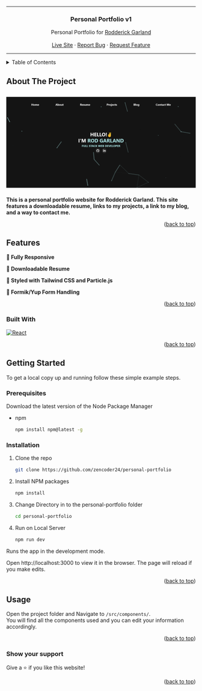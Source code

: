 <!-- PROJECT LOGO -->
<br />
<div align="center">

---

<h3 align="center">Personal Portfolio v1</h3>

  <p align="center">
   Personal Portfolio for <a href="https://github.com/zencoder24">Rodderick Garland</a>
    <br />
    <br />
    <a href="https://personal-portfolio-seven-woad.vercel.app/">Live Site</a>
    ·
    <a href="https://github.com/zencoder24/personal-portfolio/issues">Report Bug</a>
    ·
    <a href="https://github.com/zencoder24/personal-portfolio/issues">Request Feature</a>
  </p>
</div>

---

<!-- TABLE OF CONTENTS -->
<details>
  <summary>Table of Contents</summary>
  <ol>
    <li>
      <a href="#about-the-project">About The Project</a>
      <ul>
        <li><a href="#features">Features</a></li>
        <li><a href="#built-with">Built With</a></li>
      </ul>
    </li>
    <li>
      <a href="#getting-started">Getting Started</a>
      <ul>
        <li><a href="#prerequisites">Prerequisites</a></li>
        <li><a href="#installation">Installation</a></li>
      </ul>
    </li>
    <li><a href="#usage">Usage</a></li>
    <li><a href="#show-your-support">Show Your Support</a></li>
  </ol>
</details>

<!-- ABOUT THE PROJECT -->

## About The Project

## <img src="repo_assets/desktop_rtd.png" alt="Logo" >

**This is a personal portfolio website for Rodderick Garland. This site features a downloadable resume, links to my projects, a link to my blog, and a way to contact me.**

<p align="right">(<a href="#readme-top">back to top</a>)</p>

## Features

**📱 Fully Responsive**

**📖 Downloadable Resume**

**🎨 Styled with Tailwind CSS and Particle.js**

**📖 Formik/Yup Form Handling**

<p align="right">(<a href="#readme-top">back to top</a>)</p>

### Built With

[![React][react.js]][react-url]

<p align="right">(<a href="#readme-top">back to top</a>)</p>

<!-- GETTING STARTED -->

## Getting Started

To get a local copy up and running follow these simple example steps.

### Prerequisites

Download the latest version of the Node Package Manager

- npm
  ```sh
  npm install npm@latest -g
  ```

### Installation

1. Clone the repo
   ```sh
   git clone https://github.com/zencoder24/personal-portfolio
   ```
2. Install NPM packages
   ```sh
   npm install
   ```
3. Change Directory in to the personal-portfolio folder
   ```sh
   cd personal-portfolio
   ```
4. Run on Local Server
   ```sh
   npm run dev
   ```

Runs the app in the development mode.

Open http://localhost:3000 to view it in the browser. The page will reload if you make edits.

<p align="right">(<a href="#readme-top">back to top</a>)</p>

<!-- USAGE EXAMPLES -->

## Usage

Open the project folder and Navigate to `/src/components/`. <br/>
You will find all the components used and you can edit your information accordingly.

<p align="right">(<a href="#readme-top">back to top</a>)</p>

### Show your support

Give a ⭐ if you like this website!

<p align="right">(<a href="#readme-top">back to top</a>)</p>

<!-- MARKDOWN LINKS & IMAGES -->
<!-- https://www.markdownguide.org/basic-syntax/#reference-style-links -->

[contributors-shield]: https://img.shields.io/github/contributors/github_username/repo_name.svg?style=for-the-badge
[contributors-url]: https://github.com/github_username/repo_name/graphs/contributors
[forks-shield]: https://img.shields.io/github/forks/github_username/repo_name.svg?style=for-the-badge
[forks-url]: https://github.com/github_username/repo_name/network/members
[stars-shield]: https://img.shields.io/github/stars/github_username/repo_name.svg?style=for-the-badge
[stars-url]: https://github.com/github_username/repo_name/stargazers
[issues-shield]: https://img.shields.io/github/issues/github_username/repo_name.svg?style=for-the-badge
[issues-url]: https://github.com/github_username/repo_name/issues
[license-shield]: https://img.shields.io/github/license/github_username/repo_name.svg?style=for-the-badge
[license-url]: https://github.com/github_username/repo_name/blob/master/LICENSE.txt
[linkedin-shield]: https://img.shields.io/badge/-LinkedIn-black.svg?style=for-the-badge&logo=linkedin&colorB=555
[linkedin-url]: https://linkedin.com/in/linkedin_username
[product-screenshot]: images/screenshot.png
[next.js]: https://img.shields.io/badge/next.js-000000?style=for-the-badge&logo=nextdotjs&logoColor=white
[next-url]: https://nextjs.org/
[react.js]: https://img.shields.io/badge/React-20232A?style=for-the-badge&logo=react&logoColor=61DAFB
[react-url]: https://reactjs.org/
[vue.js]: https://img.shields.io/badge/Vue.js-35495E?style=for-the-badge&logo=vuedotjs&logoColor=4FC08D
[vue-url]: https://vuejs.org/
[angular.io]: https://img.shields.io/badge/Angular-DD0031?style=for-the-badge&logo=angular&logoColor=white
[angular-url]: https://angular.io/
[svelte.dev]: https://img.shields.io/badge/Svelte-4A4A55?style=for-the-badge&logo=svelte&logoColor=FF3E00
[svelte-url]: https://svelte.dev/
[laravel.com]: https://img.shields.io/badge/Laravel-FF2D20?style=for-the-badge&logo=laravel&logoColor=white
[laravel-url]: https://laravel.com
[bootstrap.com]: https://img.shields.io/badge/Bootstrap-563D7C?style=for-the-badge&logo=bootstrap&logoColor=white
[bootstrap-url]: https://getbootstrap.com
[jquery.com]: https://img.shields.io/badge/jQuery-0769AD?style=for-the-badge&logo=jquery&logoColor=white
[jquery-url]: https://jquery.com
